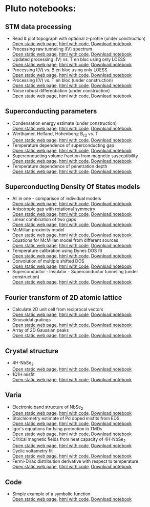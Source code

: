 # Pluto notebooks:

## STM data processing
- Read & plot topograph with optional z-profile (under construction) \
  <a href="./STM/topo.html" target="_blank">Open static web page</a>, <a href="./STM/topo_code.html" target="_blank">html with code</a>, [Download notebook](./STM/topo.jl)
- Processing raw tunneling I(V) spectrum \
  <a href="./STM/process_iv.html" target="_blank">Open static web page</a>, <a href="./STM/process_iv_code.html" target="_blank">html with code</a>, [Download notebook](./STM/process_iv.jl)
- Updated processing I(V) vs. T en bloc using only LOESS \
  <a href="./STM/en_bloc_loess.html" target="_blank">Open static web page</a>, <a href="./STM/en_bloc_loess_code.html" target="_blank">html with code</a>, [Download notebook](./STM/en_bloc_loess.jl)
- Processing I(V) vs. B en bloc using only LOESS \
  <a href="./STM/mag_dep.html" target="_blank">Open static web page</a>, <a href="./STM/mag_dep_code.html" target="_blank">html with code</a>, [Download notebook](./STM/mag_dep.jl)
- Processing I(V) vs. T en bloc (under construction) \
  <a href="./STM/en_bloc.html" target="_blank">Open static web page</a>, <a href="./STM/en_bloc_code.html" target="_blank">html with code</a>, [Download notebook](./STM/en_bloc.jl)
- Noise robust differentiation (under construction) \
  <a href="./STM/noise_robust.html" target="_blank">Open static web page</a>, <a href="./STM/noise_robust_code.html" target="_blank">html with code</a>, [Download notebook](./STM/noise_robust.jl)

## Superconducting parameters
- Condensation energy estimate (under construction) \
  <a href="./Superconductivity/condensation_energy.html" target="_blank">Open static web page</a>, <a href="./Superconductivity/condensation_energy_code.html" target="_blank">html with code</a>, [Download notebook](./Superconductivity/condensation_energy.jl)
- Werthamer, Helfand, Hohenberg: B<sub>c2</sub> vs. T \
  <a href="./Superconductivity/whh.html" target="_blank">Open static web page</a>, <a href="./Superconductivity/whh_code.html" target="_blank">html with code</a>, [Download notebook](./Superconductivity/whh.jl)
- Temperature dependence of superconducting gap \
  <a href="./Superconductivity/DelT.html" target="_blank">Open static web page</a>, <a href="./Superconductivity/DelT_code.html" target="_blank">html with code</a>, [Download notebook](./Superconductivity/DelT.jl)
- Superconducting volume fraction from magnetic susceptibility \
  <a href="./Superconductivity/supervol.html" target="_blank">Open static web page</a>, <a href="./Superconductivity/supervol_code.html" target="_blank">html with code</a>, [Download notebook](./Superconductivity/supervol.jl)
- Temperature dependence of penetration depth \
  <a href="./Superconductivity/London.html" target="_blank">Open static web page</a>, <a href="./Superconductivity/London_code.html" target="_blank">html with code</a>, [Download notebook](./Superconductivity/London.jl)

## Superconducting Density Of States models
- All in one - comparison of individual models \
  <a href="./DOS/dos_fit.html" target="_blank">Open static web page</a>, <a href="./DOS/dos_fit_code.html" target="_blank">html with code</a>, [Download notebook](./DOS/dos_fit.jl)
- Anisotropic gap with rotational symmetry \
  <a href="./DOS/anisotropic_gap.html" target="_blank">Open static web page</a>, <a href="./DOS/anisotropic_gap_code.html" target="_blank">html with code</a>, [Download notebook](./DOS/anisotropic_gap.jl)
- Linear combination of two gaps \
  <a href="./DOS/two_gaps.html" target="_blank">Open static web page</a>, <a href="./DOS/two_gaps_code.html" target="_blank">html with code</a>, [Download notebook](./DOS/two_gaps.jl)
- McMillan proximity model \
  <a href="./DOS/McMillan.html" target="_blank">Open static web page</a>, <a href="./DOS/McMillan_code.html" target="_blank">html with code</a>, [Download notebook](./DOS/McMillan.jl)
- Equations for McMillan model from different sources \
  <a href="./DOS/equations.html" target="_blank">Open static web page</a>, <a href="./DOS/equations_code.html" target="_blank">html with code</a>, [Download notebook](./DOS/equations.jl)
- Temperature calibration using Dynes DOS fit \
  <a href="./DOS/calib_temp.html" target="_blank">Open static web page</a>, <a href="./DOS/calib_temp_code.html" target="_blank">html with code</a>, [Download notebook](./DOS/calib_temp.jl)
- Convolution of multiple shifted DOS \
  <a href="./DOS/multi_convol.html" target="_blank">Open static web page</a>, <a href="./DOS/multi_convol_code.html" target="_blank">html with code</a>, [Download notebook](./DOS/multi_convol.jl)
- Superconductor - Insulator - Superconductor tunneling (under construction) \
  <a href="./DOS/SIS.html" target="_blank">Open static web page</a>, <a href="./DOS/SIS_code.html" target="_blank">html with code</a>, [Download notebook](./DOS/SIS.jl)
  
## Fourier transform of 2D atomic lattice
- Calculate 2D unit cell from reciprocal vectors \
  <a href="./Fourier/fft_lattice.html" target="_blank">Open static web page</a>, <a href="./Fourier/fft_lattice_code.html" target="_blank">html with code</a>, [Download notebook](./Fourier/fft_lattice.jl)
- Sinusoidal gratings \
  <a href="./Fourier/sin_Fourier.html" target="_blank">Open static web page</a>, <a href="./Fourier/sin_Fourier_code.html" target="_blank">html with code</a>, [Download notebook](./Fourier/sin_Fourier.jl)
- Array of 2D Gaussian peaks \
  <a href="./Fourier/Gauss_lattice.html" target="_blank">Open static web page</a>, <a href="./Fourier/Gauss_lattice_code.html" target="_blank">html with code</a>, [Download notebook](./Fourier/Gauss_lattice.jl)

## Crystal structure
- 4H-NbSe<sub>2</sub> \
  <a href="./Crystallography/XRD_4H.html" target="_blank">Open static web page</a>, <a href="./Crystallography/XRD_4H_code.html" target="_blank">html with code</a>, [Download notebook](./Crystallography/XRD_4H.jl)
- 1Q1H misfit \
  <a href="./Crystallography/XRD1q1h.html" target="_blank">Open static web page</a>, <a href="./Crystallography/XRD1q1h_code.html" target="_blank">html with code</a>, [Download notebook](./Crystallography/XRD1q1h.jl)

## Varia
- Electronic band structure of NbSe<sub>2</sub> \
  <a href="./Varia/NbSe2_bands.html" target="_blank">Open static web page</a>, <a href="./Varia/NbSe2_bands_code.html" target="_blank">html with code</a>, [Download notebook](./Varia/NbSe2_bands.jl)
- Stoichiometry estimate of Pd doped misfits from EDS \
  <a href="./Varia/Pd_doping.html" target="_blank">Open static web page</a>, <a href="./Varia/Pd_doping_code.html" target="_blank">html with code</a>, [Download notebook](./Varia/Pd_doping.jl)
- Igor's equations for Ising protection in TMDs \
  <a href="./Varia/igor.html" target="_blank">Open static web page</a>, <a href="./Varia/igor_code.html" target="_blank">html with code</a>, [Download notebook](./Varia/igor.jl)
- Critical magnetic fields from heat capacity of 4H-NbSe<sub>2</sub> \
  <a href="./Varia/heat_capacity.html" target="_blank">Open static web page</a>, <a href="./Varia/heat_capacity_code.html" target="_blank">html with code</a>, [Download notebook](./Varia/heat_capacity.jl)
- Cyclic voltametry fit \
  <a href="./Varia/twinpeaks.html" target="_blank">Open static web page</a>, <a href="./Varia/twinpeaks_code.html" target="_blank">html with code</a>, [Download notebook](./Varia/twinpeaks.jl)
- Fermi-Dirac distribution derivative with respect to temperature \
  <a href="./Varia/dfdT.html" target="_blank">Open static web page</a>, <a href="./Varia/dfdT_code.html" target="_blank">html with code</a>, [Download notebook](./Varia/dfdT.jl)

## Code
- Simple example of a symbolic function \
  <a href="./Code/symbolic_example.html" target="_blank">Open static web page</a>, <a href="./Code/symbolic_example_code.html" target="_blank">html with code</a>, [Download notebook](./Code/symbolic_example.jl)
